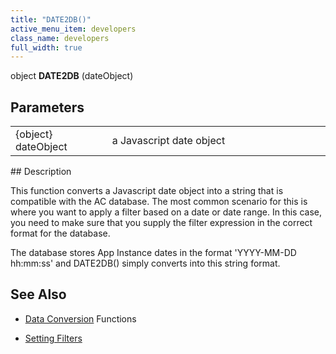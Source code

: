 ```yaml
---
title: "DATE2DB()"
active_menu_item: developers
class_name: developers
full_width: true
---
```



object **DATE2DB** (dateObject)

## Parameters

<table>
<tr>
<td width="169">
{object} dateObject

</td>
<td width="11">
</td>
<td width="700">
a Javascript date object

</td>
</tr>
</table>
## Description

This function converts a Javascript date object into a string that is compatible with the AC database. The most common scenario for this is where you want to apply a filter based on a date or date range. In this case, you need to make sure that you supply the filter expression in the correct format for the database.

The database stores App Instance dates in the format 'YYYY-MM-DD hh:mm:ss' and DATE2DB() simply converts into this string format.

## See Also

 - [Data Conversion](/developers/user-guide/scripting-apis/client-api/conversion-functions/) Functions

 - [Setting Filters](/developers/user-guide/scripting-apis/client-api/data-view-functions/modifying-data-widgets-with-scripts/filters)

